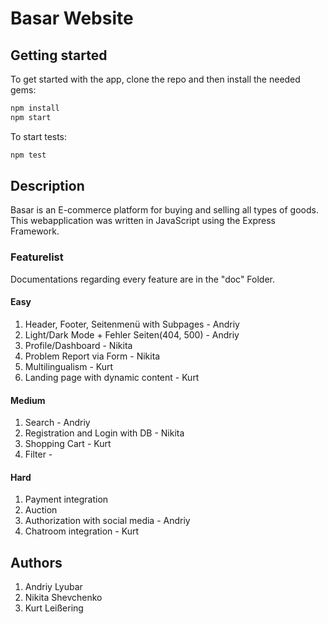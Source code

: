 # Basar Website

## Getting started

To get started with the app, clone the repo and
then install the needed gems:

```bash
npm install
npm start
```

To start tests:

```bash
npm test
```

## Description

Basar is an E-commerce platform for buying and selling all types of goods. This webapplication was written in JavaScript using the Express Framework.

### Featurelist
Documentations regarding every feature are in the "doc" Folder.

#### Easy

1. Header, Footer, Seitenmenü with Subpages - Andriy
2. Light/Dark Mode + Fehler Seiten(404, 500) - Andriy
3. Profile/Dashboard - Nikita
4. Problem Report via Form - Nikita
5. Multilingualism - Kurt
6. Landing page with dynamic content - Kurt

#### Medium

1. Search - Andriy
2. Registration and Login with DB - Nikita
3. Shopping Cart - Kurt
4. Filter - 

#### Hard

1. Payment integration
2. Auction
3. Authorization with social media - Andriy
4. Chatroom integration - Kurt

## Authors

1. Andriy Lyubar
2. Nikita Shevchenko
3. Kurt Leißering
